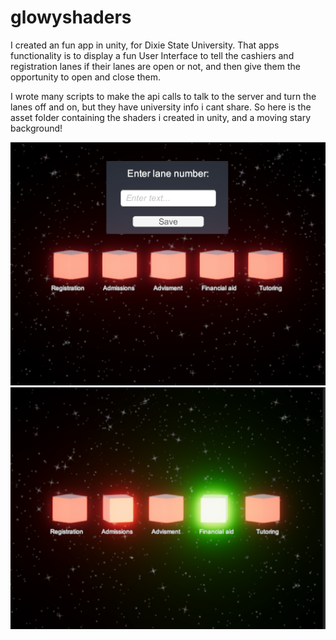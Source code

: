 # glowyshaders

I created an fun app in unity, for Dixie State University. That apps functionality is to display a fun User Interface to tell the cashiers and registration lanes
if their lanes are open or not, and then give them the opportunity to open and close them.

I wrote many scripts to make the api calls to talk to the server and turn the lanes off and on, but they have university info i cant share. So here is the asset folder
containing the shaders i created in unity, and a moving stary background!

![Semantic description of image](/images/RegisterPic.PNG "Image Title")
![Semantic description of image](/images/green.PNG "green")
